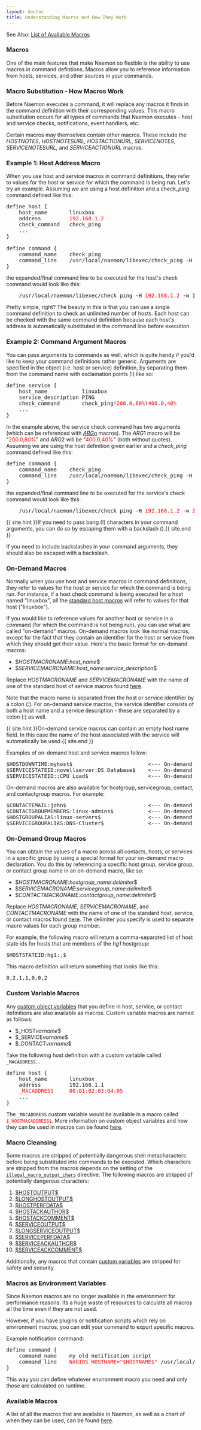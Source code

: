 ```yaml
---
layout: doctoc
title: Understanding Macros and How They Work
---
```


<span class="glyphicon glyphicon-arrow-right"></span> See Also: <a href="macrolist.html">List of Available Macros</a>



### Macros

One of the main features that make Naemon so flexible is the ability to use macros in command
defintions. Macros allow you to reference information from hosts, services, and other sources in your commands.



### Macro Substitution - How Macros Work

Before Naemon executes a command, it will replace any macros it finds in the command definition
with their corresponding values. This macro substitution occurs for all types of commands
that Naemon executes - host and service checks, notifications, event handlers, etc.

Certain macros may themselves contain other macros.
These include the $HOSTNOTES$, $HOSTNOTESURL$, $HOSTACTIONURL$, $SERVICENOTES$, $SERVICENOTESURL$, and $SERVICEACTIONURL$ macros.



### Example 1: Host Address Macro

When you use host and service macros in command definitions, they refer to values for the host or service
for which the command is being run. Let's try an example.
Assuming we are using a host definition and a <i>check_ping</i> command defined like this:

<pre>
define host {
    host_name       linuxbox
    address         <font color="red">192.168.1.2</font>
    check_command   check_ping
    ...
}

define command {
    command_name    check_ping
    command_line    /usr/local/naemon/libexec/check_ping -H <font color="red">$HOSTADDRESS$</font> -w 100.0,90% -c 200.0,60%
}
</pre>

the expanded/final command line to be executed for the host's check command would look like this:

<pre>
    /usr/local/naemon/libexec/check_ping -H <font color="red">192.168.1.2</font> -w 100.0,90% -c 200.0,60%
</pre>

Pretty simple, right?
The beauty in this is that you can use a single command definition to check an unlimited
number of hosts. Each host can be checked with the same command definition because each
host's address is automatically substituted in the command line before execution.



### Example 2: Command Argument Macros

You can pass arguments to commands as well, which is quite handy if you'd like to keep
your command definitions rather generic. Arguments are specified in the object
(i.e. host or service) definition, by separating them from the command name with
exclamation points (!) like so:

<pre>
define service {
    host_name           linuxbox
    service_description PING
    check_command       check_ping!<font color="red">200.0,80%</font>!<font color="red">400.0,40%</font>
    ...
}
</pre>

In the example above, the service check command has two arguments (which can be referenced
with <a href="macrolist.html#arg">$ARGn$</a> macros). The $ARG1$ macro will be
"<font color="red">200.0,80%</font>" and $ARG2$ will be "<font color="red">400.0,40%</font>"
(both without quotes). Assuming we are using the host definition given
earlier and a <i>check_ping</i> command defined like this:

<pre>
define command {
    command_name    check_ping
    command_line    /usr/local/naemon/libexec/check_ping -H <font color="red">$HOSTADDRESS$</font> -w <font color="red">$ARG1$</font> -c <font color="red">$ARG2$</font>
}
</pre>

the expanded/final command line to be executed for the service's check command would look like this:

<pre>
    /usr/local/naemon/libexec/check_ping -H <font color="red">192.168.1.2</font> -w <font color="red">200.0,80%</font> -c <font color="red">400.0,40%</font>
</pre>

{{ site.hint }}If you need to pass bang (!) characters in your command arguments, you can do so by escaping them with a backslash (\).{{ site.end }}

If you need to include backslashes in your command arguments, they should also be escaped with a backslash.

### On-Demand Macros

Normally when you use host and service macros in command definitions, they refer to values
for the host or service for which the command is being run. For instance, if a host
check command is being executed for a host named "linuxbox", all the <a href="macrolist.html">standard host macros</a> will
refer to values for that host ("linuxbox").

If you would like to reference values for another host or service in a command (for which the command is
not being run), you can use what are called "on-demand" macros. On-demand macros look like normal
macros, except for the fact that they contain an identifier for the host or service from which
they should get their value. Here's the basic format for on-demand macros:

<ul>
<li>$<i>HOSTMACRONAME</i>:<i>host_name</i>$</li>
<li>$<i>SERVICEMACRONAME</i>:<i>host_name</i>:<i>service_description</i>$</li>
</ul>

Replace <i>HOSTMACRONAME</i> and <i>SERVICEMACRONAME</i> with the name of one of the standard host
of service macros found <a href="macrolist.html">here</a>.

Note that the macro name is separated from the host or service identifier by a colon (:).
For on-demand service macros, the service identifier consists of both a host name and a
service description - these are separated by a colon (:) as well.

{{ site.hint }}On-demand service macros can contain an empty host name field.  In this case the name of the host associated with the service will automatically be used.{{ site.end }}

Examples of on-demand host and service macros follow:

<pre>
$HOSTDOWNTIME:myhost$                        <--- On-demand host macro
$SERVICESTATEID:novellserver:DS Database$    <--- On-demand service macro
$SERVICESTATEID::CPU Load$                   <--- On-demand service macro with blank host name field
</pre>

On-demand macros are also available for hostgroup, servicegroup, contact, and contactgroup macros.  For example:

<pre>
$CONTACTEMAIL:john$                          <--- On-demand contact macro
$CONTACTGROUPMEMBERS:linux-admins$           <--- On-demand contactgroup macro
$HOSTGROUPALIAS:linux-servers$               <--- On-demand hostgroup macro
$SERVICEGROUPALIAS:DNS-Cluster$              <--- On-demand servicegroup macro
</pre>



### On-Demand Group Macros

You can obtain the values of a macro across all contacts, hosts, or services
in a specific group by using a special format for your on-demand macro declaration.
You do this by referencing a specific host group, service group, or contact group name
in an on-demand macro, like so:

<ul>
<li>$<i>HOSTMACRONAME</i>:<i>hostgroup_name</i>:<i>delimiter</i>$</li>
<li>$<i>SERVICEMACRONAME</i>:<i>servicegroup_name</i>:<i>delimiter</i>$</li>
<li>$<i>CONTACTMACRONAME</i>:<i>contactgroup_name</i>:<i>delimiter</i>$</li>
</ul>

Replace <i>HOSTMACRONAME</i>, <i>SERVICEMACRONAME</i>, and <i>CONTACTMACRONAME</i> with
the name of one of the standard host, service, or contact macros found <a href="macrolist.html">here</a>.
The delimiter you specify is used to separate macro values for each group member.

For example, the following macro will return a comma-separated list of host state ids for hosts
that are members of the <i>hg1</i> hostgroup:

<pre>
$HOSTSTATEID:hg1:,$
</pre>

This macro definition will return something that looks like this:

<pre>
0,2,1,1,0,0,2
</pre>



### Custom Variable Macros

Any <a href="customobjectvars.html">custom object variables</a> that you define in host,
service, or contact definitions are also available as macros.  Custom variable macros are named as follows:

<ul>
<li>$_HOST<i>varname</i>$</li>
<li>$_SERVICE<i>varname</i>$</li>
<li>$_CONTACT<i>varname</i>$</li>
</ul>

Take the following host definition with a custom variable called `_MACADDRESS`...

<pre>
define host {
    host_name       linuxbox
    address         192.168.1.1
    <font color="red">_MACADDRESS     00:01:02:03:04:05</font>
    ...
}
</pre>

The `_MACADDRESS` custom variable would be available in a macro called <font color="red">`$_HOSTMACADDRESS$`</font>.
More information on custom object variables and how they can be used in macros can be found <a href="customobjectvars.html">here</a>.



### Macro Cleansing

Some macros are stripped of potentially dangerous shell metacharacters before being substituted into commands to be executed.
Which characters are stripped from the macros depends on the setting of
the <a href="configmain.html#illegal_macro_output_chars">`illegal_macro_output_chars`</a> directive.
The following macros are stripped of potentially dangerous characters:

<ol>
<li><a href="macrolist.html#hostoutput">$HOSTOUTPUT$</a>
<li><a href="macrolist.html#longhostoutput">$LONGHOSTOUTPUT$</a>
<li><a href="macrolist.html#hostperfdata">$HOSTPERFDATA$</a>
<li><a href="macrolist.html#hostackauthor">$HOSTACKAUTHOR$</a>
<li><a href="macrolist.html#hostackcomment">$HOSTACKCOMMENT$</a>
<li><a href="macrolist.html#serviceoutput">$SERVICEOUTPUT$</a>
<li><a href="macrolist.html#longserviceoutput">$LONGSERVICEOUTPUT$</a>
<li><a href="macrolist.html#serviceperfdata">$SERVICEPERFDATA$</a>
<li><a href="macrolist.html#serviceackauthor">$SERVICEACKAUTHOR$</a>
<li><a href="macrolist.html#serviceackcomment">$SERVICEACKCOMMENT$</a>
</ol>

Additionally, any macros that contain <a href="customobjectvars.html">custom variables</a> are stripped for safety and security.



### Macros as Environment Variables

Since Naemon macros are no longer available in the environment for performance reasons. Its
a huge waste of resources to calculate all macros all the time even if they are not used.

However, if you have plugins or notification scripts which rely on environment macros, you
can edit your command to export specific macros.

Example notification command:

<pre>
define command {
    command_name    my_old_notification_script
    command_line    <font color="red">NAGIOS_HOSTNAME="$HOSTNAME$"</font> /usr/local/bin/notifiy.pl ...
}
</pre>

This way you can define whatever environment macro you need and only those are calculated on runtime.



### Available Macros

A list of all the macros that are available in Naemon, as well as
a chart of when they can be used, can be found <a href="macrolist.html">here</a>.
